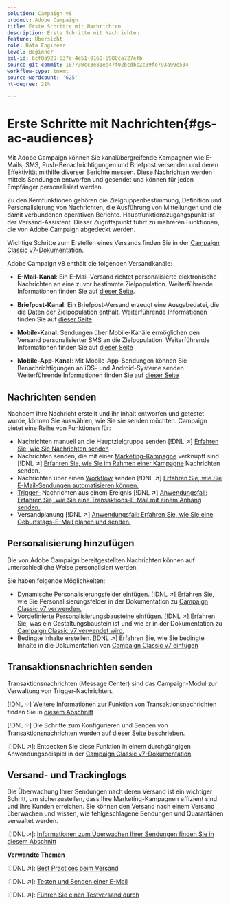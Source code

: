 ```yaml
---
solution: Campaign v8
product: Adobe Campaign
title: Erste Schritte mit Nachrichten
description: Erste Schritte mit Nachrichten
feature: Übersicht
role: Data Engineer
level: Beginner
exl-id: 6cf8a929-637e-4e51-9160-5980ca727efb
source-git-commit: 167730cc3e81ee47f02bcdbc2c39fe793a99c534
workflow-type: tm+mt
source-wordcount: '625'
ht-degree: 21%

---
```


# Erste Schritte mit Nachrichten{#gs-ac-audiences}

Mit Adobe Campaign können Sie kanalübergreifende Kampagnen wie E-Mails, SMS, Push-Benachrichtigungen und Briefpost versenden und deren Effektivität mithilfe diverser Berichte messen. Diese Nachrichten werden mittels Sendungen entworfen und gesendet und können für jeden Empfänger personalisiert werden.

Zu den Kernfunktionen gehören die Zielgruppenbestimmung, Definition und Personalisierung von Nachrichten, die Ausführung von Mitteilungen und die damit verbundenen operativen Berichte. Hauptfunktionszugangspunkt ist der Versand-Assistent. Dieser Zugriffspunkt führt zu mehreren Funktionen, die von Adobe Campaign abgedeckt werden.

Wichtige Schritte zum Erstellen eines Versands finden Sie in der [Campaign Classic v7-Dokumentation](https://experienceleague.adobe.com/docs/campaign-classic/using/sending-messages/key-steps-when-creating-a-delivery/steps-about-delivery-creation-steps.html).

Adobe Campaign v8 enthält die folgenden Versandkanäle:

* **E-Mail-Kanal**: Ein E-Mail-Versand richtet personalisierte elektronische Nachrichten an eine zuvor bestimmte Zielpopulation. Weiterführende Informationen finden Sie auf [dieser Seite](../send/email.md).

* **Briefpost-Kanal**: Ein Briefpost-Versand erzeugt eine Ausgabedatei, die die Daten der Zielpopulation enthält.  Weiterführende Informationen finden Sie auf [dieser Seite](../send/direct-mail.md)

* **Mobile-Kanal**: Sendungen über Mobile-Kanäle ermöglichen den Versand personalisierter SMS an die Zielpopulation.  Weiterführende Informationen finden Sie auf [dieser Seite](../send/sms.md)

* **Mobile-App-Kanal**: Mit Mobile-App-Sendungen können Sie Benachrichtigungen an iOS- und Android-Systeme senden.  Weiterführende Informationen finden Sie auf [dieser Seite](../send/push.md)

<!--
* **LINE channel**: LINE deliveries let you send messages on LINE, an instant messaging application available on all smartphones. Learn more in [this page](../send/line.md)
-->

## Nachrichten senden

Nachdem Ihre Nachricht erstellt und ihr Inhalt entworfen und getestet wurde, können Sie auswählen, wie Sie sie senden möchten. Campaign bietet eine Reihe von Funktionen für:

* Nachrichten manuell an die Hauptzielgruppe senden
   [!DNL :arrow_upper_right:] [Erfahren Sie, wie Sie Nachrichten senden](https://experienceleague.adobe.com/docs/campaign-classic/using/sending-messages/sending-emails/sending-an-email/sending-messages.html)
* Nachrichten senden, die mit einer [Marketing-Kampagne](https://experienceleague.adobe.com/docs/campaign-classic/using/orchestrating-campaigns/orchestrate-campaigns/setting-up-marketing-campaigns.html) verknüpft sind
   [!DNL :arrow_upper_right:] [Erfahren Sie, wie Sie im Rahmen einer Kampagne](https://experienceleague.adobe.com/docs/campaign-classic/using/orchestrating-campaigns/orchestrate-campaigns/marketing-campaign-deliveries.html) Nachrichten senden.
* Nachrichten über einen [Workflow](https://experienceleague.adobe.com/docs/campaign-classic/using/automating-with-workflows/introduction/about-workflows.html) senden
   [!DNL :arrow_upper_right:] [Erfahren Sie, wie Sie E-Mail-Sendungen automatisieren können.](https://experienceleague.adobe.com/docs/campaign-classic/using/automating-with-workflows/action-activities/delivery.html)
* [Trigger-](https://experienceleague.adobe.com/docs/campaign-classic/using/transactional-messaging/introduction/about-transactional-messaging.html) Nachrichten aus einem Ereignis
   [!DNL :arrow_upper_right:] [Anwendungsfall: Erfahren Sie, wie Sie eine Transaktions-E-Mail mit einem Anhang senden.](https://experienceleague.adobe.com/docs/campaign-classic/using/transactional-messaging/use-case/transactional-email-with-attachments.html)
* Versandplanung
   [!DNL :arrow_upper_right:] [Anwendungsfall: Erfahren Sie, wie Sie eine Geburtstags-E-Mail planen und senden.](https://experienceleague.adobe.com/docs/campaign-classic/using/automating-with-workflows/use-cases/deliveries/sending-a-birthday-email.html?)


## Personalisierung hinzufügen

Die von Adobe Campaign bereitgestellten Nachrichten können auf unterschiedliche Weise personalisiert werden.

Sie haben folgende Möglichkeiten:

* Dynamische Personalisierungsfelder einfügen.
   [!DNL :arrow_upper_right:] Erfahren Sie, wie Sie Personalisierungsfelder in der Dokumentation zu  [Campaign Classic v7 verwenden.](https://experienceleague.adobe.com/docs/campaign-classic/using/sending-messages/personalizing-deliveries/personalization-fields.html)
* Vordefinierte Personalisierungsbausteine einfügen.
   [!DNL :arrow_upper_right:] Erfahren Sie, was ein Gestaltungsbaustein ist und wie er in der Dokumentation zu  [Campaign Classic v7 verwendet wird.](https://experienceleague.adobe.com/docs/campaign-classic/using/sending-messages/personalizing-deliveries/personalization-blocks.html)
* Bedingte Inhalte erstellen.
   [!DNL :arrow_upper_right:] Erfahren Sie, wie Sie bedingte Inhalte in die Dokumentation von  [Campaign Classic v7 einfügen](https://experienceleague.adobe.com/docs/campaign-classic/using/sending-messages/personalizing-deliveries/conditional-content.html)

## Transaktionsnachrichten senden

Transaktionsnachrichten (Message Center) sind das Campaign-Modul zur Verwaltung von Trigger-Nachrichten.

[!DNL :bulb:] Weitere Informationen zur Funktion von Transaktionsnachrichten finden Sie in  [diesem Abschnitt](../dev/architecture.md#transac-msg-archi)

[!DNL :bulb:] Die Schritte zum Konfigurieren und Senden von Transaktionsnachrichten werden auf  [dieser Seite beschrieben.](../send/transactional.md)

:[!DNL :arrow_upper_right:]: Entdecken Sie diese Funktion in einem durchgängigen Anwendungsbeispiel in der [Campaign Classic v7-Dokumentation](https://experienceleague.adobe.com/docs/campaign-classic/using/transactional-messaging/use-case/transactional-email-with-attachments.html?lang=en#transactional-messaging)

## Versand- und Trackinglogs

Die Überwachung Ihrer Sendungen nach deren Versand ist ein wichtiger Schritt, um sicherzustellen, dass Ihre Marketing-Kampagnen effizient sind und Ihre Kunden erreichen. Sie können den Versand nach einem Versand überwachen und wissen, wie fehlgeschlagene Sendungen und Quarantänen verwaltet werden.

:[!DNL :arrow_upper_right:]: [Informationen zum Überwachen Ihrer Sendungen finden Sie in diesem Abschnitt](https://experienceleague.adobe.com/docs/campaign-classic/using/sending-messages/monitoring-deliveries/about-delivery-monitoring.html?lang=en#sending-messages)


**Verwandte Themen**

:[!DNL :arrow_upper_right:]:  [Best Practices beim Versand](https://experienceleague.adobe.com/docs/campaign-classic/using/sending-messages/key-steps-when-creating-a-delivery/delivery-bestpractices/delivery-best-practices.html)

:[!DNL :arrow_upper_right:]:  [Testen und Senden einer E-Mail](https://experienceleague.adobe.com/docs/campaign-classic/using/sending-messages/sending-emails/sending-an-email/sending-messages.html)

:[!DNL :arrow_upper_right:]:  [Führen Sie einen Testversand durch](https://experienceleague.adobe.com/docs/campaign-classic/using/sending-messages/key-steps-when-creating-a-delivery/steps-validating-the-delivery.html)
